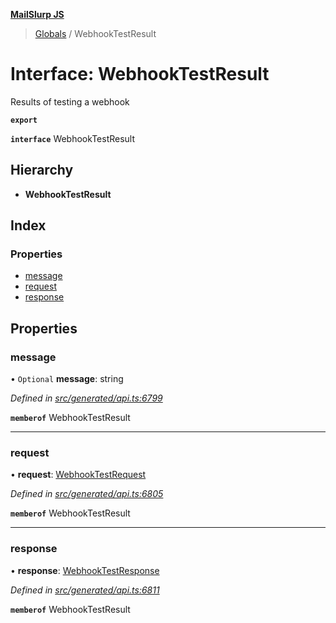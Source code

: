 **[MailSlurp JS](../README.md)**

> [Globals](../README.md) / WebhookTestResult

# Interface: WebhookTestResult

Results of testing a webhook

**`export`** 

**`interface`** WebhookTestResult

## Hierarchy

* **WebhookTestResult**

## Index

### Properties

* [message](webhooktestresult.md#message)
* [request](webhooktestresult.md#request)
* [response](webhooktestresult.md#response)

## Properties

### message

• `Optional` **message**: string

*Defined in [src/generated/api.ts:6799](https://github.com/mailslurp/mailslurp-client/blob/cce5bf2/src/generated/api.ts#L6799)*

**`memberof`** WebhookTestResult

___

### request

•  **request**: [WebhookTestRequest](../modules/webhooktestrequest.md)

*Defined in [src/generated/api.ts:6805](https://github.com/mailslurp/mailslurp-client/blob/cce5bf2/src/generated/api.ts#L6805)*

**`memberof`** WebhookTestResult

___

### response

•  **response**: [WebhookTestResponse](webhooktestresponse.md)

*Defined in [src/generated/api.ts:6811](https://github.com/mailslurp/mailslurp-client/blob/cce5bf2/src/generated/api.ts#L6811)*

**`memberof`** WebhookTestResult
